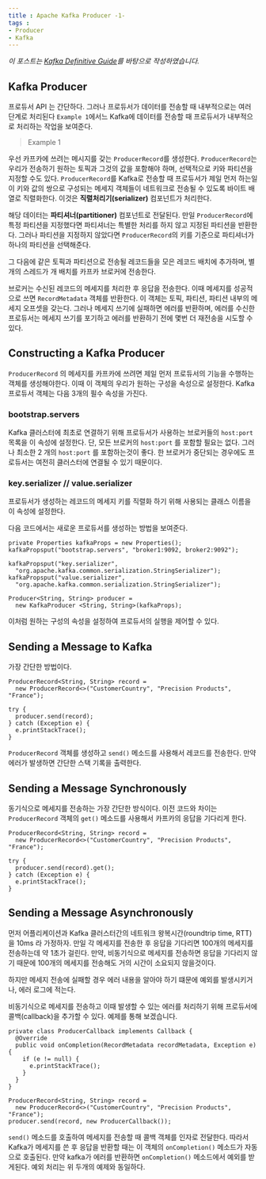 ```yaml
---
title : Apache Kafka Producer -1-
tags :
- Producer
- Kafka
---
```


*이 포스트는 [Kafka Definitive Guide](https://github.com/Avkash/mldl/blob/master/pages/docs/books/confluent-kafka-definitive-guide-complete.pdf)를 바탕으로 작성하였습니다.*

## Kafka Producer

프로듀서 API 는 간단하다. 그러나 프로듀서가 데이터를 전송할 때 내부적으로는 여러 단계로 처리된다 `Example 1`에서느 Kafka에 데이터를 전송할 때 프로듀서가 내부적으로 처리하는 작업을 보여준다.

> Example 1

우선 카프카에 쓰려는 메시지를 갖는 `ProducerRecord`를 생성한다. `ProducerRecord`는 우리가 전송하기 원하는 토픽과 그것의 값을 포함해야 하며, 선택적으로 키와 파티션을 지정할 수도 있다. `ProducerRecord`를 Kafka로 전송할 때 프로듀서가 제일 먼저 하는일이 키와 값의 쌍으로 구성되는 메세지 객체들이 네트워크로 전송될 수 있도록 바이트 배열로 직렬화한다. 이것은 **직렬처리기(serializer)** 컴포넌트가 처리한다.

해당 데이터는 **파티셔너(partitioner)** 컴포넌트로 전달된다. 만일 `ProducerRecord`에 특정 파티션을 지정했다면 파티셔너는 특별한 처리를 하지 않고 지정된 파티션을 반환한다. 그러나 파티션을 지정하지 않았다면 `ProducerRecord`의 키를 기준으로 파티셔너가 하나의 파티션을 선택해준다.

그 다음에 같은 토픽과 파티션으로 전송될 레코드들을 모은 레코드 배치에 추가하며, 별개의 스레드가 개 배치를 카프카 브로커에 전송한다.

브로커는 수신된 레코드의 메세지를 처리한 후 응답을 전송한다. 이때 메세지를 성공적으로 쓰면 `RecordMetadata` 객체를 반환한다. 이 객체는 토픽, 파티션, 파티션 내부의 메세지 오프셋을 갖는다. 그러나 메세지 쓰기에 실패하면 에러를 반환하며, 에러를 수신한 프로듀서는 메세지 쓰기를 포기하고 에러를 반환하기 전에 몇번 더 재전송을 시도할 수 있다.

## Constructing a Kafka Producer

`ProducerRecord` 의 메세지를 카프카에 쓰려면 제일 먼저 프로듀서의 기능을 수행하는 객체를 생성해야한다. 이때 이 객체의 우리가 원하는 구성을 속성으로 설정한다. Kafka 프로듀서 객체는 다음 3개의 필수 속성을 가진다.

### bootstrap.servers

Kafka 클러스터에 최초로 연결하기 위해 프로듀서가 사용하는 브로커들의 `host:port` 목록을 이 속성에 설정한다. 단, 모든 브로커의 `host:port` 를 포함할 필요는 없다. 그러나 최소한 2 개의 `host:port` 를 포함하는것이 좋다. 한 브로커가 중단되는 경우에도 프로듀서는 여전히 클러스터에 연결될 수 있기 때문이다.

### key.serializer // value.serializer

프로듀서가 생성하는 레코드의 메세지 키를 직렬화 하기 위해 사용되는 클래스 이름을 이 속성에 설정한다.

다음 코드에서는 새로운 프로듀서를 생성하는 방법을 보여준다.

```
private Properties kafkaProps = new Properties();
kafkaPropsput("bootstrap.servers", "broker1:9092, broker2:9092");

kafkaPropsput("key.serializer", 
  "org.apache.kafka.common.serialization.StringSerializer");
kafkaPropsput("value.serializer", 
  "org.apache.kafka.common.serialization.StringSerializer");

Producer<String, String> producer = 
  new KafkaProducer <String, String>(kafkaProps);
```

이처럼 원하는 구성의 속성을 설정하여 프로듀서의 실행을 제어할 수 있다.

## Sending a Message to Kafka

가장 간단한 방법이다.

```
ProducerRecord<String, String> record = 
  new ProducerRecord<>("CustomerCountry", "Precision Products", "France");

try {
  producer.send(record);
} catch (Exception e) {
  e.printStackTrace();
}
```

`ProducerRecord` 객체를 생성하고 `send()` 메소드를 사용해서 레코드를 전송한다. 만약 에러가 발생하면 간단한 스택 기록을 출력한다.

## Sending a Message Synchronously

동기식으로 메세지를 전송하는 가장 간단한 방식이다. 이전 코드와 차이는 `ProducerRecord` 객체의 `get()` 메소드를 사용해서 카프카의 응답을 기다리게 한다.

```
ProducerRecord<String, String> record = 
  new ProducerRecord<>("CustomerCountry", "Precision Products", "France");

try {
  producer.send(record).get();
} catch (Exception e) {
  e.printStackTrace();
}
```

## Sending a Message Asynchronously

먼저 어플리케이션과 Kafka 클러스터간의 네트워크 왕복시간(roundtrip time, RTT)을 10ms 라 가정하자. 만일 각 메세지를 전송한 후 응답을 기다리면 100개의 메세지를 전송하는데 약 1초가 걸린다. 만약, 비동기식으로 메세지를 전송하면 응답을 기다리지 않기 때문에 100개의 메세지를 전송해도 거의 시간이 소요되지 않을것이다.

하지만 메세지 전송에 실패할 경우 에러 내용을 알아야 하기 떄문에 예외를 발생시키거나, 에러 로그에 적는다.

비동기식으로 메세지를 전송하고 이때 발생할 수 있는 에러를 처리하기 위해 프로듀서에 콜백(callback)을 추가할 수 있다. 예제를 통해 보겠습니다.

```
private class ProducerCallback implements Callback {
  @Override
  public void onCompletion(RecordMetadata recordMetadata, Exception e) {
    if (e != null) {
      e.printStackTrace();
    }
  }
}

ProducerRecord<String, String> record =
  new ProducerRecord<>("CustomerCountry", "Precision Products", "France");
producer.send(record, new ProducerCallback());
```

`send()` 메소드를 호출하여 메세지를 전송할 때 콜백 객체를 인자로 전달한다. 따라서 Kafka가 메세지를 쓴 후 응답을 반환할 때는 이 객체의 `onCompletion()` 메소드가 자동으로 호출된다. 만약 kafka가 에러를 반환하면 `onCompletion()` 메소드에서 예외를 받게된다. 예외 처리는 위 두개의 예제와 동일하다.